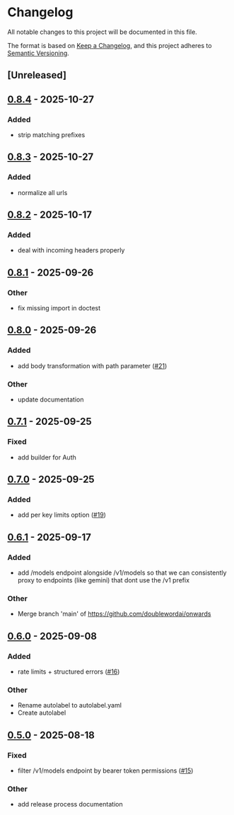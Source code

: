 # Changelog

All notable changes to this project will be documented in this file.

The format is based on [Keep a Changelog](https://keepachangelog.com/en/1.0.0/),
and this project adheres to [Semantic Versioning](https://semver.org/spec/v2.0.0.html).

## [Unreleased]

## [0.8.4](https://github.com/doublewordai/onwards/compare/v0.8.3...v0.8.4) - 2025-10-27

### Added

- strip matching prefixes

## [0.8.3](https://github.com/doublewordai/onwards/compare/v0.8.2...v0.8.3) - 2025-10-27

### Added

- normalize all urls

## [0.8.2](https://github.com/doublewordai/onwards/compare/v0.8.1...v0.8.2) - 2025-10-17

### Added

- deal with incoming headers properly

## [0.8.1](https://github.com/doublewordai/onwards/compare/v0.8.0...v0.8.1) - 2025-09-26

### Other

- fix missing import in doctest

## [0.8.0](https://github.com/doublewordai/onwards/compare/v0.7.1...v0.8.0) - 2025-09-26

### Added

- add body transformation with path parameter ([#21](https://github.com/doublewordai/onwards/pull/21))

### Other

- update documentation

## [0.7.1](https://github.com/doublewordai/onwards/compare/v0.7.0...v0.7.1) - 2025-09-25

### Fixed

- add builder for Auth

## [0.7.0](https://github.com/doublewordai/onwards/compare/v0.6.1...v0.7.0) - 2025-09-25

### Added

- add per key limits option ([#19](https://github.com/doublewordai/onwards/pull/19))

## [0.6.1](https://github.com/doublewordai/onwards/compare/v0.6.0...v0.6.1) - 2025-09-17

### Added

- add /models endpoint alongside /v1/models so that we can consistently proxy to endpoints (like gemini) that dont use the /v1 prefix

### Other

- Merge branch 'main' of https://github.com/doublewordai/onwards

## [0.6.0](https://github.com/doublewordai/onwards/compare/v0.5.0...v0.6.0) - 2025-09-08

### Added

- rate limits + structured errors ([#16](https://github.com/doublewordai/onwards/pull/16))

### Other

- Rename autolabel to autolabel.yaml
- Create autolabel

## [0.5.0](https://github.com/doublewordai/onwards/compare/v0.4.0...v0.5.0) - 2025-08-18

### Fixed

- filter /v1/models endpoint by bearer token permissions ([#15](https://github.com/doublewordai/onwards/pull/15))

### Other

- add release process documentation
